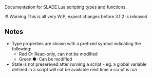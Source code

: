 
Documentation for SLADE Lua scripting types and functions.

!!! Warning
    This is all very WIP, expect changes before 3.1.2 is released

## Notes

* Type properties are shown with a prefixed symbol indicating the following:
    * Red &#9675;: Read-only, can not be modified
    * Green &#9679;: Can be modified
* State is not presereved after running a script - eg. a global variable defined in a script will not be available next time a script is run
